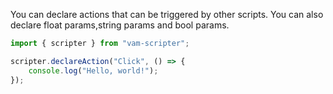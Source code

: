 You can declare actions that can be triggered by other scripts. You can also declare float params,string params and bool params.

```js
import { scripter } from "vam-scripter";

scripter.declareAction("Click", () => {
    console.log("Hello, world!");
});
```

